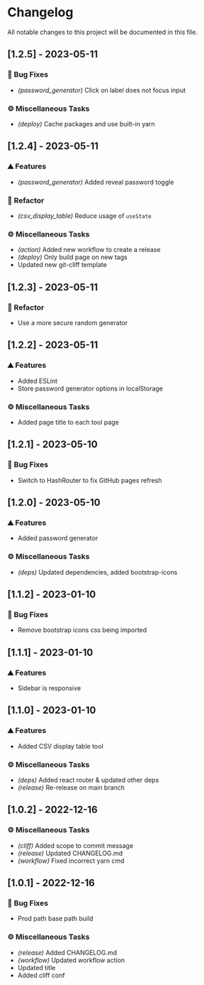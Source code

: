 # Changelog

All notable changes to this project will be documented in this file.

## [1.2.5] - 2023-05-11

### 🐛 Bug Fixes

- *(password_generator)* Click on label does not focus input

### ⚙️ Miscellaneous Tasks

- *(deploy)* Cache packages and use built-in yarn

## [1.2.4] - 2023-05-11

### ⛰️  Features

- *(password_generator)* Added reveal password toggle

### 🚜 Refactor

- *(csv_display_table)* Reduce usage of `useState`

### ⚙️ Miscellaneous Tasks

- *(action)* Added new workflow to create a release
- *(deploy)* Only build page on new tags
- Updated new git-cliff template

## [1.2.3] - 2023-05-11

### 🚜 Refactor

- Use a more secure random generator

## [1.2.2] - 2023-05-11

### ⛰️  Features

- Added ESLint
- Store password generator options in localStorage

### ⚙️ Miscellaneous Tasks

- Added page title to each tool page

## [1.2.1] - 2023-05-10

### 🐛 Bug Fixes

- Switch to HashRouter to fix GitHub pages refresh

## [1.2.0] - 2023-05-10

### ⛰️  Features

- Added password generator

### ⚙️ Miscellaneous Tasks

- *(deps)* Updated dependencies, added bootstrap-icons

## [1.1.2] - 2023-01-10

### 🐛 Bug Fixes

- Remove bootstrap icons css being imported

## [1.1.1] - 2023-01-10

### ⛰️  Features

- Sidebar is responsive

## [1.1.0] - 2023-01-10

### ⛰️  Features

- Added CSV display table tool

### ⚙️ Miscellaneous Tasks

- *(deps)* Added react router & updated other deps
- *(release)* Re-release on main branch

## [1.0.2] - 2022-12-16

### ⚙️ Miscellaneous Tasks

- *(cliff)* Added scope to commit message
- *(release)* Updated CHANGELOG.md
- *(workflow)* Fixed incorrect yarn cmd

## [1.0.1] - 2022-12-16

### 🐛 Bug Fixes

- Prod path base path build

### ⚙️ Miscellaneous Tasks

- *(release)* Added CHANGELOG.md
- *(workflow)* Updated workflow action
- Updated title
- Added cliff conf

<!-- generated by git-cliff -->
